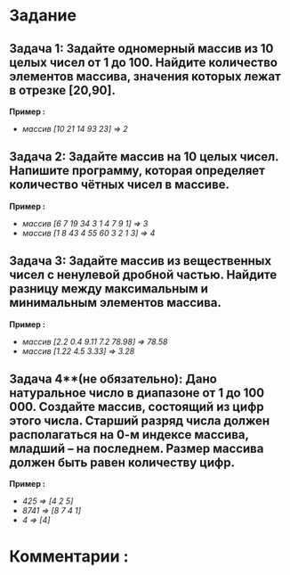 # Задание
## Задача 1: Задайте одномерный массив из 10 целых чисел от 1 до 100. Найдите количество элементов массива, значения которых лежат в отрезке [20,90]. 

**Пример :**
* _массив [10 21 14 93 23] => 2_

## Задача 2: Задайте массив на 10 целых чисел. Напишите программу, которая определяет количество чётных чисел в массиве.

**Пример :**
* _массив [6 7 19 34 3 1 4 7 9 1] => 3_
* _массив [1 8 43 4 55 60 3 2 1 3] => 4_

## Задача 3: Задайте массив из вещественных чисел с ненулевой дробной частью. Найдите разницу между максимальным и минимальным элементов массива. 

**Пример :**
* _массив [2.2 0.4 9.11 7.2 78.98] => 78.58_
* _массив [1.22 4.5 3.33] => 3.28_

## Задача 4**(не обязательно): Дано натуральное число в диапазоне от 1 до 100 000. Создайте массив, состоящий из цифр этого числа. Старший разряд числа должен располагаться на 0-м индексе массива, младший – на последнем. Размер массива должен быть равен количеству цифр.

**Пример :**
* _425 => [4 2 5]_
* _8741 => [8 7 4 1]_
* _4 => [4]_


# **Комментарии :** 

